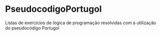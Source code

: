 # PseudocodigoPortugol
Listas de exercícios de lógica de programação resolvidas com a utilização do pseudocódigo Portugol
